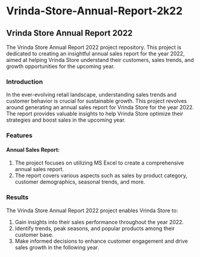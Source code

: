 # Vrinda-Store-Annual-Report-2k22

## Vrinda Store Annual Report 2022

The Vrinda Store Annual Report 2022 project repository. This project is dedicated to creating an insightful annual sales report for the year 2022, aimed at helping Vrinda Store understand their customers, sales trends, and growth opportunities for the upcoming year.

### Introduction
In the ever-evolving retail landscape, understanding sales trends and customer behavior is crucial for sustainable growth. This project revolves around generating an annual sales report for Vrinda Store for the year 2022. The report provides valuable insights to help Vrinda Store optimize their strategies and boost sales in the upcoming year.

### Features
#### Annual Sales Report:
1. The project focuses on utilizing MS Excel to create a comprehensive annual sales report.
2. The report covers various aspects such as sales by product category, customer demographics, seasonal trends, and more.

### Results
The Vrinda Store Annual Report 2022 project enables Vrinda Store to:
1. Gain insights into their sales performance throughout the year 2022.
2. Identify trends, peak seasons, and popular products among their customer base.
3. Make informed decisions to enhance customer engagement and drive sales growth in the following year.
